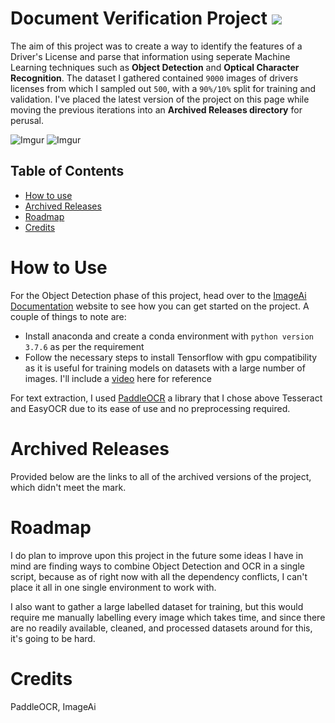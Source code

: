 # Document Verification Project ![](https://img.shields.io/badge/Tests-Pass-blue)
The aim of this project was to create a way to identify the features of a Driver's License and parse that information using seperate Machine Learning techniques such as **Object Detection** and **Optical Character Recognition**. 
The dataset I gathered contained `9000` images of drivers licenses from which I sampled out `500`, with a `90%/10%` split for training and validation.
I've placed the latest version of the project on this page while moving the previous iterations into an **Archived Releases directory** for perusal.

![Imgur](https://i.imgur.com/MMej47ml.jpg)
![Imgur](https://i.imgur.com/iPxT0Wxl.jpg)

## Table of Contents
- [How to use](#how-to-use)
- [Archived Releases](#archived-releases)
- [Roadmap](#roadmap)
- [Credits](#credits)

# How to Use
For the Object Detection phase of this project, head over to the [ImageAi Documentation](https://imageai.readthedocs.io/en/latest/) website to see how you can get started on the project. 
A couple of things to note are:
- Install anaconda and create a conda environment with `python version 3.7.6` as per the requirement
- Follow the necessary steps to install Tensorflow with gpu compatibility as it is useful for training models on datasets with a large number of images. I'll include a [video](https://www.google.com/url?sa=t&rct=j&q=&esrc=s&source=web&cd=&cad=rja&uact=8&ved=2ahUKEwj15o7r9oj5AhU7TmwGHfGCCBUQwqsBegQIGBAB&url=https%3A%2F%2Fwww.youtube.com%2Fwatch%3Fv%3DhHWkvEcDBO0&usg=AOvVaw1FkucvpisZGhZohnfNqJAZ) here for reference 

For text extraction, I used [PaddleOCR](https://www.google.com/url?sa=t&rct=j&q=&esrc=s&source=web&cd=&cad=rja&uact=8&ved=2ahUKEwjJ2cSM-oj5AhXMHbcAHf6YAw4QFnoECAUQAQ&url=https%3A%2F%2Fpypi.org%2Fproject%2Fpaddleocr%2F&usg=AOvVaw0W5IIWKVagVGyqU2KvLfSN) a library that I chose above Tesseract and EasyOCR due to its ease of use and no preprocessing required.

# Archived Releases
Provided below are the links to all of the archived versions of the project, which didn't meet the mark.

# Roadmap
I do plan to improve upon this project in the future some ideas I have in mind are finding ways to combine Object Detection and OCR in a single script, because as of right now with all the dependency conflicts, I can't place it all in one single environment to work with. 

I also want to gather a large labelled dataset for training, but this would require me manually labelling every image which takes time, and since there are no readily available, cleaned, and processed datasets around for this, it's going to be hard.

# Credits
PaddleOCR, ImageAi
